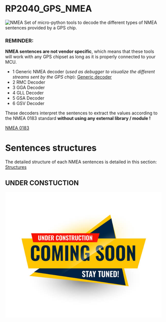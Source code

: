 # RP2040_GPS_NMEA
![NMEA](https://www.nmea.org/favicon.ico)
Set of micro-python tools to decode the different types of NMEA sentences provided by a GPS chip.

### **REMINDER**:
 **NMEA sentences are not vendor specific**, which means that these tools will work with any GPS chipset as long as it is properly connected to your MCU.
 
- 1 Generic NMEA decoder (*used as debugger to visualize the different streams sent by the GPS chip*): [Generic decoder](https://github.com/MicroControleurMonde/RP2040_GPS_NMEA/blob/main/TEST_NMEA_%24GP.py)
- 2 RMC Decoder
- 3 GGA Decoder 
- 4 GLL Decoder
- 5 GSA Decoder
- 6 GSV Decoder

These decoders interpret the sentences to extract the values according to the NMEA 0183 standard **without using any external library / module !**

[NMEA 0183](https://en.wikipedia.org/wiki/NMEA_0183)

# Sentences structures

The detailed structure of each NMEA sentences is detailed in this section: [Structures](https://github.com/MicroControleurMonde/RP2040_GPS_NMEA/blob/main/NMEA_sentences_definitions/definitions.md)

## UNDER CONSTUCTION
![Pic](https://github.com/MicroControleurMonde/RP2040_GPS_NMEA/blob/main/1411798446.jpg)
